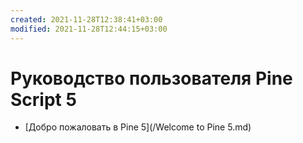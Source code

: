 ```yaml
---
created: 2021-11-28T12:38:41+03:00
modified: 2021-11-28T12:44:15+03:00
---
```


# Руководство пользователя Pine Script 5

- [Добро пожаловать в Pine 5](/Welcome to Pine 5.md)
